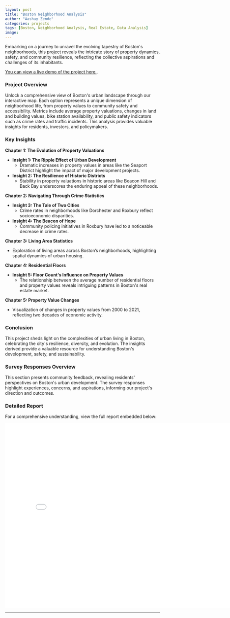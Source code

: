 ```yaml
---
layout: post
title: "Boston Neighborhood Analysis"
author: "Aashay Zende"
categories: projects
tags: [Boston, Neighborhood Analysis, Real Estate, Data Analysis]
image: 
---
```


Embarking on a journey to unravel the evolving tapestry of Boston's neighborhoods, this project reveals the intricate story of property dynamics, safety, and community resilience, reflecting the collective aspirations and challenges of its inhabitants.

[You can view a live demo of the project here.](https://ash247.streamlit.app/Project_Boston/).

### Project Overview

Unlock a comprehensive view of Boston's urban landscape through our interactive map. Each option represents a unique dimension of neighborhood life, from property values to community safety and accessibility. Metrics include average property valuations, changes in land and building values, bike station availability, and public safety indicators such as crime rates and traffic incidents. This analysis provides valuable insights for residents, investors, and policymakers.

### Key Insights

**Chapter 1: The Evolution of Property Valuations**
- **Insight 1: The Ripple Effect of Urban Development**
  - Dramatic increases in property values in areas like the Seaport District highlight the impact of major development projects.
- **Insight 2: The Resilience of Historic Districts**
  - Stability in property valuations in historic areas like Beacon Hill and Back Bay underscores the enduring appeal of these neighborhoods.

**Chapter 2: Navigating Through Crime Statistics**
- **Insight 3: The Tale of Two Cities**
  - Crime rates in neighborhoods like Dorchester and Roxbury reflect socioeconomic disparities.
- **Insight 4: The Beacon of Hope**
  - Community policing initiatives in Roxbury have led to a noticeable decrease in crime rates.

**Chapter 3: Living Area Statistics**
- Exploration of living areas across Boston’s neighborhoods, highlighting spatial dynamics of urban housing.

**Chapter 4: Residential Floors**
- **Insight 5: Floor Count's Influence on Property Values**
  - The relationship between the average number of residential floors and property values reveals intriguing patterns in Boston's real estate market.

**Chapter 5: Property Value Changes**
- Visualization of changes in property values from 2000 to 2021, reflecting two decades of economic activity.

### Conclusion

This project sheds light on the complexities of urban living in Boston, celebrating the city's resilience, diversity, and evolution. The insights derived provide a valuable resource for understanding Boston's development, safety, and sustainability.

### Survey Responses Overview

This section presents community feedback, revealing residents' perspectives on Boston's urban development. The survey responses highlight experiences, concerns, and aspirations, informing our project's direction and outcomes.

### Detailed Report

For a comprehensive understanding, view the full report embedded below:

<div class="pdf-embed-container">
    <iframe src="/assets/pdf/Project%20Group5%20Final%20Report.pdf#toolbar=0" width="800" height="600" style="border: none;"></iframe>
</div>

---